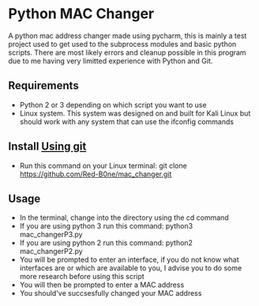# Python MAC Changer
A python mac address changer made using pycharm, this is mainly a test project used to get used to the subprocess modules and basic python scripts. There are most likely errors and cleanup possible in this program due to me having very limitted experience with Python and Git.

## Requirements
  - Python 2 or 3 depending on which script you want to use
  - Linux system. This system was designed on and built for Kali Linux but should work with any system that can use the ifconfig commands

## Install [Using git](https://git-scm.com/book/en/v2/Getting-Started-Installing-Git)
  - Run this command on your Linux terminal: git clone https://github.com/Red-B0ne/mac_changer.git
 
## Usage
  - In the terminal, change into the directory using the cd command
  - If you are using python 3 run this command: python3 mac_changerP3.py
  - If you are using python 2 run this command: python2 mac_changerP2.py
  - You will be prompted to enter an interface, if you do not know what interfaces are or which are available to you, I advise you to do               some more research before using this script
  - You will then be prompted to enter a MAC address
  - You should've succsesfully changed your MAC address

  
